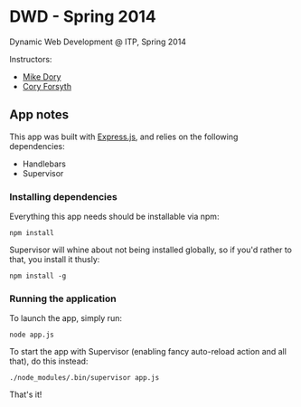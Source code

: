 DWD - Spring 2014
=================

Dynamic Web Development @ ITP, Spring 2014

Instructors:

- [Mike Dory](http://dory.me)
- [Cory Forsyth](http://coryforsyth.com/)


App notes
---------

This app was built with [Express.js](http://expressjs.com/), and relies on the following dependencies:

- Handlebars
- Supervisor


### Installing dependencies

Everything this app needs should be installable via npm:

    npm install

Supervisor will whine about not being installed globally, so if you'd rather to that, you install it thusly:

    npm install -g


### Running the application

To launch the app, simply run:

    node app.js

To start the app with Supervisor (enabling fancy auto-reload action and all that), do this instead:

    ./node_modules/.bin/supervisor app.js

That's it!
